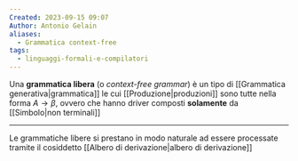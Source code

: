 ```yaml
---
Created: 2023-09-15 09:07
Author: Antonio Gelain
aliases:
  - Grammatica context-free
tags:
  - linguaggi-formali-e-compilatori
---
```


Una **grammatica libera** (o *context-free grammar*) è un tipo di [[Grammatica generativa|grammatica]] le cui [[Produzione|produzioni]] sono tutte nella forma $A \rightarrow \beta$, ovvero che hanno driver composti **solamente** da [[Simbolo|non terminali]]

---

Le grammatiche libere si prestano in modo naturale ad essere processate tramite il cosiddetto [[Albero di derivazione|albero di derivazione]]
